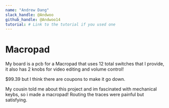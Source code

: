```yaml
---
name: "Andrew Dang"
slack_handle: @Andwoo
github_handle: @Andwoo14
tutorial: # Link to the tutorial if you used one
---
```


# Macropad

<!-- Describe your board in 2-3 sentences. What are you making? What will it do? -->
My board is a pcb for a Macropad that uses 12 total switches that I provide, it also has 2 knobs for video editing and volume control!
<!-- How much is it going to cost? -->
$99.39 but I think there are coupons to make it go down.
<!-- Tell us a little bit about your design process. What were some challenges? What helped? ***Totally optional*** -->
My cousin told me about this project and im fascinated with mechanical keybs, so i made a macropad!
Routing the traces were painful but satisfying. 

